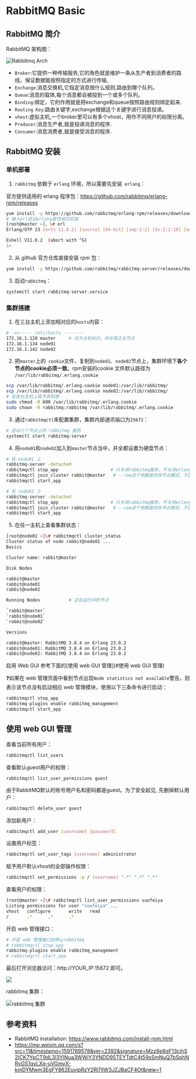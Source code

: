 # RabbitMQ Basic 

## RabbitMQ 简介

RabbitMQ 架构图：

![](https://agou-images.oss-cn-qingdao.aliyuncs.com/blog-images/rabbitmq/rabbitMQ-arch.jpg "Rabbitmq Arch")

* `Broker`:它提供一种传输服务,它的角色就是维护一条从生产者到消费者的路线，保证数据能按照指定的方式进行传输, 
* `Exchange`:消息交换机,它指定消息按什么规则,路由到哪个队列。 
* `Queue`:消息的载体,每个消息都会被投到一个或多个队列。 
* `Binding`:绑定，它的作用就是把exchange和queue按照路由规则绑定起来. 
* `Routing Key`:路由关键字,exchange根据这个关键字进行消息投递。 
* `vhost`:虚拟主机,一个broker里可以有多个vhost，用作不同用户的权限分离。 
* `Producer`:消息生产者,就是投递消息的程序. 
* `Consumer`:消息消费者,就是接受消息的程序. 

## RabbitMQ 安装

### 单机部署

1. `rabbitmq` 依赖于 `erlang` 环境，所以需要先安装` erlang`：

官方提供适用的 erlang 程序包：https://github.com/rabbitmq/erlang-rpm/releases

```bash
yum install -y https://github.com/rabbitmq/erlang-rpm/releases/download/v23.0.2/erlang-23.0.2-1.el7.x86_64.rpm
# 输入erl验证erlang是否成功安装
[root@master ~]、\# erl
Erlang/OTP 23 [erts-11.0.2] [source] [64-bit] [smp:2:2] [ds:2:2:10] [async-threads:1] [hipe]

Eshell V11.0.2  (abort with ^G)
1> 
```

2. 从 github 官方仓库直接安装 rpm 包：

```bash
yum install -y https://github.com/rabbitmq/rabbitmq-server/releases/download/v3.8.4/rabbitmq-server-3.8.4-1.el7.noarch.rpm
```

3. 启动`rabbitmq`：

```bash
systemctl start rabbitmq-server.service
```

### 集群搭建

1. 在三台主机上添加相对应的`hosts`内容：

```bash
# -==----- /etc/hosts --------
172.16.1.128 master		# 仅为主机标识，并非真正主节点
172.16.1.134 node01
172.16.1.142 node02
```

2. 把`master`上的` cookie`文件，复制到`node01`、`node02`节点上，集群环境下**各个节点的cookie必须一致**。rpm安装的cookie 文件默认路径为 `/var/lib/rabbitmq/.erlang.cookie`

```bash
scp /var/lib/rabbitmq/.erlang.cookie node01:/var/lib/rabbitmq/
scp /var/lib/rabbitmq/.erlang.cookie node02:/var/lib/rabbitmq/
# 在各台主机上赋予其权限
sudo chmod -R 600 /var/lib/rabbitmq/.erlang.cookie
sudo chown -R rabbitmq:rabbitmq /var/lib/rabbitmq/.erlang.cookie
```

3. 通过`rabbitmqctl`来配置集群，集群内部通讯端口为`25672`：

```bash
# 启动三个节点上的 rabbitmq 服务
systemctl start rabbitmq-server
```

4. 将`node01`和`node02`加入到`master`节点当中，并全都设置为硬盘节点：

```bash
# 在 node01 上
rabbitmq-server -detached
rabbitmqctl stop_app                    # 只关闭rabbitmq服务，不关闭erlang服务
rabbitmqctl join_cluster rabbit@master   # --ram这个参数是内存节点模式，不加参数就是硬盘节点
rabbitmqctl start_app

# 在 node02 上
rabbitmq-server -detached
rabbitmqctl stop_app                    # 只关闭rabbitmq服务，不关闭erlang服务
rabbitmqctl join_cluster rabbit@master   # --ram这个参数是内存节点模式，不加参数就是硬盘节点
rabbitmqctl start_app
```

5. 在任一主机上查看集群状态：

```bash
[root@node01 ~]\# rabbitmqctl cluster_status
Cluster status of node rabbit@node01 ...
Basics

Cluster name: rabbit@master

Disk Nodes

rabbit@master
rabbit@node01
rabbit@node02

Running Nodes			# 正在运行中的节点

`rabbit@master`
`rabbit@node01`
`rabbit@node02`

Versions

rabbit@master: RabbitMQ 3.8.4 on Erlang 23.0.2
rabbit@node01: RabbitMQ 3.8.4 on Erlang 23.0.2
rabbit@node02: RabbitMQ 3.8.4 on Erlang 23.0.2
```

启用 Web GUI 参考下面的[使用 web GUI 管理](#使用 web GUI 管理)

:question:如果在 web 管理页面中看到节点出现`Node statistics not available`警告，则表示该节点没有启动相应 web 管理模块，使用以下三条命令进行启动：

```bash
rabbitmqctl stop_app
rabbitmq-plugins enable rabbitmq_management
rabbitmqctl start_app
```

## 使用 web GUI 管理

查看当前所有用户：

```bash
rabbitmqctl list_users
```

查看默认guest用户的权限：

```
rabbitmqctl list_user_permissions guest
```

由于RabbitMQ默认的账号用户名和密码都是guest。为了安全起见, 先删掉默认用户：

```bash
rabbitmqctl delete_user guest
```

添加新用户：

```bash
rabbitmqctl add_user [username] [password]
```

设置用户标签：

```bash
rabbitmqctl set_user_tags [username] administrator
```

赋予用户默认vhost的全部操作权限：

```bash
rabbitmqctl set_permissions -p / [username] ".*" ".*" ".*"
```

查看用户的权限：

```bash
[root@master ~]\# rabbitmqctl list_user_permissions suofeiya
Listing permissions for user "suofeiya" ...
vhost   configure       write   read
/       .*      .*      .*
```

开启 web 管理接口：

```bash
# 开启 web 管理接口前停止rabbitmq
# rabbitmqctl stop_app
rabbitmq-plugins enable rabbitmq_management
# rabbitmqctl start_app
```

最后打开浏览器访问：http://YOUR_IP:15672 即可。

![](https://agou-images.oss-cn-qingdao.aliyuncs.com/blog-images/rabbitmq/rabbitmq.png)

rabbitmq 集群：

![](https://agou-images.oss-cn-qingdao.aliyuncs.com/blog-images/rabbitmq/rabbitmq-cluster.png "rabbitmq 集群")

## 参考资料

* RabbitMQ installation: https://www.rabbitmq.com/install-rpm.html
* https://mp.weixin.qq.com/s?src=11&timestamp=1591789578&ver=2392&signature=Mzz9e8qF13cihS2ICK7YpCT9dL3l3YlNua3WWiY3YNDD95TEYTdtC4t59sSmNuQ7bSphNRvGS1qvLXq-uVGmvX-kmDYMwm3EgFY862EuvipRzY2Rl7jIW3JZJBaCF4Ot&new=1

